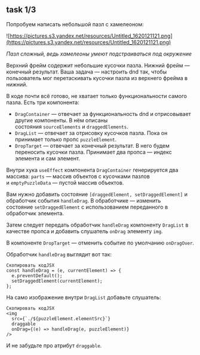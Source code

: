## task 1/3

Попробуем написать небольшой пазл с хамелеоном:

![https://pictures.s3.yandex.net/resources/Untitled_1620121121.png](https://pictures.s3.yandex.net/resources/Untitled_1620121121.png)

*Пазл сложный, ведь хамелеоны умеют подстраиваться под окружение*

Верхний фрейм содержит небольшие кусочки пазла. Нижний фрейм — конечный результат. Ваша задача — настроить dnd так, чтобы пользователь мог перетаскивать кусочки пазла из верхнего фрейма в нижний.

В коде почти всё готово, не хватает только функциональности самого пазла. Есть три компонента:

- `DragContainer` — отвечает за функциональность dnd и отрисовывает другие компоненты. В нём описаны состояния `sourceElements` и `draggedElements`.
- `DragList` — отвечает за отрисовку кусочков пазла. Пока он принимает только пропс `puzzleElement`.
- `DropTarget` — отвечает за конечный результат. В него будем переносить кусочки пазла. Принимает два пропса — индекс элемента и сам элемент.

Внутри хука `useEffect` компонента `DragContainer` генерируется два массива: `parts` — массив объектов с кусочками пазлов и `emptyPuzzleData` — пустой массив объектов.

Вам нужно добавить состояние `[draggedElement, setDraggedElement]` и обработчик события `handleDrag`. В обработчике — изменить состояние `setDraggedElement` с использованием переданного в обработчик элемента.

Затем следует передать обработчик `handleDrag` компоненту `DragList` в качестве пропса и добавить слушатель `onDrag` элементу `img`.

В компоненте `DropTarget` — отменить событие по умолчанию `onDragOver`.

Обработчик `handleDrag` выглядит вот так:

```
Скопировать кодJSX
const handleDrag = (e, currentElement) => {
  e.preventDefault();
  setDraggedElement(currentElement);
};

```

На само изображение внутри `DragList` добавьте слушатель:

```
Скопировать кодJSX
<img
  src={`./${puzzleElement.elementSrc}`}
  draggable
  onDrag={(e) => handleDrag(e, puzzleElement)}
/>

```

И не забудьте про атрибут `draggable`.